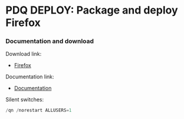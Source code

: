 # PDQ DEPLOY: Package and deploy Firefox
### Documentation and download
Download link:

* [Firefox](https://www.mozilla.org/en-US/firefox/all/#product-desktop-release)

Documentation link:

* [Documentation](https://support.mozilla.org/en-US/products/firefox-enterprise/deploy-firefox-for-enterprise/deploy-firefox-enterprise-windows)

Silent switches:
```powershell
/qn /norestart ALLUSERS=1
```